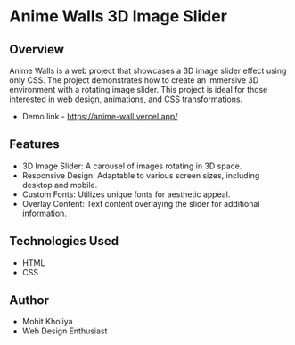 # Anime Walls 3D Image Slider

## Overview
Anime Walls is a web project that showcases a 3D image slider effect using only CSS. The project demonstrates how to create an immersive 3D environment with a rotating image slider. This project is ideal for those interested in web design, animations, and CSS transformations.

* Demo link - https://anime-wall.vercel.app/

## Features
* 3D Image Slider: A carousel of images rotating in 3D space.
* Responsive Design: Adaptable to various screen sizes, including desktop and mobile.
* Custom Fonts: Utilizes unique fonts for aesthetic appeal.
* Overlay Content: Text content overlaying the slider for additional information.

## Technologies Used
* HTML
* CSS

## Author
* Mohit Kholiya
* Web Design Enthusiast